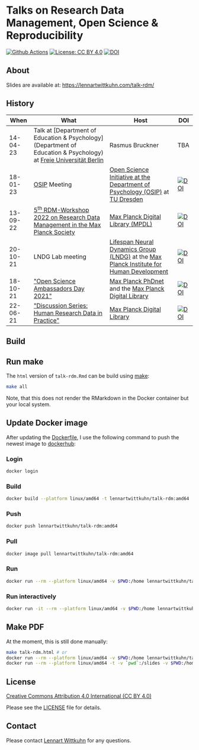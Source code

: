 # Talks on Research Data Management, Open Science & Reproducibility

[![Github Actions](https://github.com/lnnrtwttkhn/talk-rdm/actions/workflows/main.yml/badge.svg)](https://github.com/lnnrtwttkhn/talk-rdm/actions/workflows/main.yml)
[![License: CC BY 4.0](https://img.shields.io/badge/License-CC%20BY%204.0-lightgrey.svg)](https://creativecommons.org/licenses/by/4.0/)
[![DOI](https://zenodo.org/badge/DOI/10.5281/zenodo.5012476.svg)](https://doi.org/10.5281/zenodo.5012476)

## About

Slides are available at: https://lennartwittkuhn.com/talk-rdm/

## History

| When | What | Host | DOI |
|---|---|---|---|
| 14-04-23 | Talk at [Department of Education & Psychology](Department of Education & Psychology) at [Freie Universität Berlin](https://www.fu-berlin.de/en/) | Rasmus Bruckner | TBA |
| 18-01-23 | [OSIP](https://tu-dresden.de/mn/psychologie/die-fakultaet/open-science#) Meeting | [Open Science Initiative at the Department of Psychology (OSIP)](https://tu-dresden.de/mn/psychologie/die-fakultaet/open-science#) at [TU Dresden](https://tu-dresden.de/) | [![DOI](https://zenodo.org/badge/DOI/10.5281/zenodo.7554142.svg)](https://doi.org/10.5281/zenodo.7554142) |
| 13-09-22 | [5<sup>th</sup> RDM-Workshop 2022 on Research Data Management in the Max Planck Society](https://rdm.mpdl.mpg.de/mpdl-services/workshops/5-fdm-workshop-2022/) | [Max Planck Digital Library (MPDL)](https://www.mpdl.mpg.de/en/) | [![DOI](https://zenodo.org/badge/DOI/10.5281/zenodo.7075084.svg)](https://doi.org/10.5281/zenodo.7075084) |
| 20-10-21 | LNDG Lab meeting | [Lifespan Neural Dynamics Group (LNDG)](https://www.mpib-berlin.mpg.de/research/research-centers/lip/projects/lndg) at the [Max Planck Institute for Human Development](https://www.mpib-berlin.mpg.de/en) | [![DOI](https://zenodo.org/badge/DOI/10.5281/zenodo.5586318.svg)](https://doi.org/10.5281/zenodo.5586318) | 
| 18-10-21 | ["Open Science Ambassadors Day 2021"](https://osambassadors.mpdl.mpg.de/) | [Max Planck PhDnet](https://www.phdnet.mpg.de/home) and the [Max Planck Digital Library](https://www.mpdl.mpg.de/en/) | [![DOI](https://zenodo.org/badge/DOI/10.5281/zenodo.5575219.svg)](https://doi.org/10.5281/zenodo.5575219) |
| 22-06-21 | ["Discussion Series: Human Research Data in Practice"](https://rdm.mpdl.mpg.de/2021/05/27/discussion-series-human-research-data-in-practice-on-22th-june-2021/) | [Max Planck Digital Library](https://www.mpdl.mpg.de/en/) | [![DOI](https://zenodo.org/badge/DOI/10.5281/zenodo.5012477.svg)](https://doi.org/10.5281/zenodo.5012477) |

## Build

## Run make

The `html` version of `talk-rdm.Rmd` can be build using [make](Makefile):

```bash
make all
```

Note, that this does not render the RMarkdown in the Docker container but your local system.

## Update Docker image

After updating the [Dockerfile](Dockerfile), I use the following command to push the newest image to [dockerhub](https://hub.docker.com/r/lennartwittkuhn/talk-rdm):

### Login

```bash
docker login
```

### Build

```bash
docker build --platform linux/amd64 -t lennartwittkuhn/talk-rdm:amd64 .
```

### Push

```bash
docker push lennartwittkuhn/talk-rdm:amd64
```

### Pull

```bash
docker image pull lennartwittkuhn/talk-rdm:amd64
```

### Run

```bash
docker run --rm --platform linux/amd64 -v $PWD:/home lennartwittkuhn/talk-rdm:amd64 /bin/sh -c "cd /home; make all"
```

### Run interactively

```bash
docker run -it --rm --platform linux/amd64 -v $PWD:/home lennartwittkuhn/talk-rdm:amd64 /bin/sh
```

## Make PDF

At the moment, this is still done manually:

```bash
make talk-rdm.html # or
docker run --rm --platform linux/amd64 -v $PWD:/home lennartwittkuhn/talk-rdm:amd64 /bin/sh -c "cd /home; make talk-rdm.html"
docker run --rm --platform linux/amd64 -t -v `pwd`:/slides -v $PWD:/home/user astefanutti/decktape:latest /home/user/talk-rdm.html talk-rdm.pdf --size '1280x720' --chrome-arg=--allow-file-access-from-files
```

## License

[Creative Commons Attribution 4.0 International (CC BY 4.0)](https://creativecommons.org/licenses/by/4.0/)

Please see the [LICENSE](LICENSE) file for details.

## Contact

Please contact [Lennart Wittkuhn](mailto:wittkuhn@mpib-berlin.mpg.de) for any questions.

